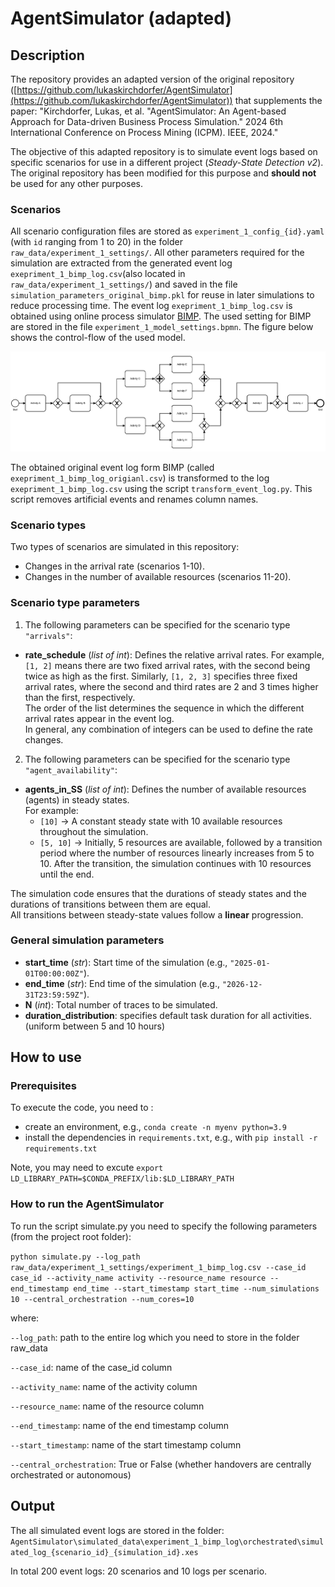 # AgentSimulator (adapted)

## Description
The repository provides an adapted version of the original repository ([https://github.com/lukaskirchdorfer/AgentSimulator](https://github.com/lukaskirchdorfer/AgentSimulator)) that supplements the paper:
"Kirchdorfer, Lukas, et al. "AgentSimulator: An Agent-based Approach for Data-driven Business Process Simulation." 2024 6th International Conference on Process Mining (ICPM). IEEE, 2024."

The objective of this adapted repository is to simulate event logs based on specific scenarios for use in a different project (*Steady-State Detection v2*).
The original repository has been modified for this purpose and **should not** be used for any other purposes.


### Scenarios
All scenario configuration files are stored as `experiment_1_config_{id}.yaml` (with `id` ranging from 1 to 20) in the folder `raw_data/experiment_1_settings/`.
All other parameters required for the simulation are extracted from the generated event log `exepriment_1_bimp_log.csv`(also located in `raw_data/experiment_1_settings/`) and saved in the file `simulation_parameters_original_bimp.pkl` for reuse in later simulations to reduce processing time.
The event log `exepriment_1_bimp_log.csv` is obtained using online process simulator [BIMP](https://bimp.cs.ut.ee/simulator).
The used setting for BIMP are stored in the file `experiment_1_model_settings.bpmn`.
The figure below shows the control-flow of the used model.

![](raw_data/experiment_1_settings/experiment_1_bimp_bpmn.PNG)

The obtained original event log form BIMP (called `exepriment_1_bimp_log_origianl.csv`) is transformed to the log `exepriment_1_bimp_log.csv` using the script `transform_event_log.py`.
This script removes artificial events and renames column names.

### Scenario types
Two types of scenarios are simulated in this repository:
- Changes in the arrival rate (scenarios 1-10).
- Changes in the number of available resources (scenarios 11-20).


### Scenario type parameters
1. The following parameters can be specified for the scenario type `"arrivals"`:

- **rate_schedule** (*list of int*): Defines the relative arrival rates. For example, `[1, 2]` means there are two fixed arrival rates, with the second being twice as high as the first. Similarly, `[1, 2, 3]` specifies three fixed arrival rates, where the second and third rates are 2 and 3 times higher than the first, respectively.  
  The order of the list determines the sequence in which the different arrival rates appear in the event log.  
  In general, any combination of integers can be used to define the rate changes.


2. The following parameters can be specified for the scenario type `"agent_availability"`:

- **agents_in_SS** (*list of int*): Defines the number of available resources (agents) in steady states.  
  For example:
  - `[10]` → A constant steady state with 10 available resources throughout the simulation.
  - `[5, 10]` → Initially, 5 resources are available, followed by a transition period where the number of resources linearly increases from 5 to 10. After the transition, the simulation continues with 10 resources until the end.

The simulation code ensures that the durations of steady states and the durations of transitions between them are equal.  
All transitions between steady-state values follow a **linear** progression.


### General simulation parameters
- **start_time** (*str*): Start time of the simulation (e.g., `"2025-01-01T00:00:00Z"`).
- **end_time** (*str*): End time of the simulation (e.g., `"2026-12-31T23:59:59Z"`).
- **N** (*int*): Total number of traces to be simulated.
- **duration_distribution**: specifies default task duration for all activities. (uniform between 5 and 10 hours)



## How to use

### Prerequisites
To execute the code, you need to :
- create an environment, e.g., `conda create -n myenv python=3.9`
- install the dependencies in `requirements.txt`, e.g., with `pip install -r requirements.txt`

Note, you may need to excute `export LD_LIBRARY_PATH=$CONDA_PREFIX/lib:$LD_LIBRARY_PATH`

### How to run the AgentSimulator
To run the script simulate.py you need to specify the following parameters (from the project root folder):

`python simulate.py --log_path raw_data/experiment_1_settings/experiment_1_bimp_log.csv --case_id case_id --activity_name activity --resource_name resource --end_timestamp end_time --start_timestamp start_time --num_simulations 10 --central_orchestration --num_cores=10`

where:

`--log_path`: path to the entire log which you need to store in the folder raw_data

`--case_id`: name of the case_id column

`--activity_name`: name of the activity column

`--resource_name`: name of the resource column

`--end_timestamp`: name of the end timestamp column

`--start_timestamp`: name of the start timestamp column

`--central_orchestration`: True or False (whether handovers are centrally orchestrated or autonomous)

## Output

The all simulated event logs are stored in the folder:
`AgentSimulator\simulated_data\experiment_1_bimp_log\orchestrated\simulated_log_{scenario_id}_{simulation_id}.xes`

In total 200 event logs: 20 scenarios and 10 logs per scenario.
